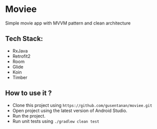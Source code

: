 # Moviee
Simple movie app with MVVM pattern and clean architecture

## Tech Stack:
- RxJava
- Retrofit2
- Room
- Glide
- Koin 
- Timber

## How to use it ?
- Clone this project using `https://github.com/gusentanan/moviee.git`
- Open project using the latest version of Android Studio.
- Run the project.
- Run unit tests using `./gradlew clean test`
